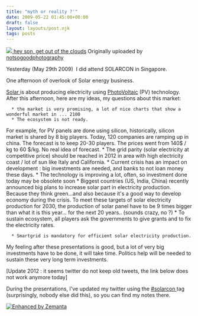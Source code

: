 ```yaml
---
title: "myth or reality ?'"
date: 2009-05-22 01:45:00+00:00
draft: false
layout: layouts/post.njk
tags: posts
---
```


[![](http://farm2.static.flickr.com/1078/770557316_164a25f8ca_m.jpg)
](http://www.flickr.com/photos/notsogoodphotography/770557316/)
[hey son, get out of the clouds](http://www.flickr.com/photos/notsogoodphotography/770557316/)
Originally uploaded by [notsogoodphotography](http://www.flickr.com/people/notsogoodphotography/)


Yesterday (May 29th 2009)  I did attend SOLARCON in Singapore.

One afternoon of overlook of Solar energy business.

[Solar ](http://en.wikipedia.org/wiki/Solar_energy)is about producing electricity using [PhotoVoltaic](http://en.wikipedia.org/wiki/Photovoltaics) (PV) technology.
After this afternoon, here are my ideas, my questions about this market:



	  * the market is very promising, a lot of nice charts that show a wonderful market in ... 2100
	  * The ecosystem is not ready.
For example, for PV panels are done using silicon, historically, silicon market is shared by 8 big players. Today, 120 companies are ramping up in china. The forecast is to keep 20-30 players.
The prices went from 140$ / kg to 60 $/kg. No real idea of forecast.
	  * The grid parity (solar electricity at competitive price) should be reached in 2012 in area with high electricity coast / lot of sun like Italy and California.
	  * Current crisis has an impact on development : big investments are needed, and banks to not loan money these days.
	  * The technology is improving a lot, often, so investment done today may be obsolete soon
	  * Biggest countries (US, India, China) recently announced big plans to increase solar part in electricity production. Because they think green...and also because it's a good way to develop economy during the crisis.
To meet these targets of solar electricity production for 2030, the production of solar panel have to be 9 times bigger than what it is this year... for the next 20 years.. (sounds crazy, no ?)
	  * To sustain ecosystem, all players ask the  governments to give grants and to fix the electricity rates.

	  * Smartgrid is mandatory for efficient solar electricity production.

My feeling after these presentations is good, but a lot of very big investments have to be done, it will take time.
Politics help will be needed to sustain these very long term investments.

[Update 2012 : it seems twitter do not keep old tweets, the link below does not work anymore today]

During the presentations, I've updated my twitter using the [#solarcon ](http://search.twitter.com/search?q=%23solarcon+)tag (surprisingly, nobody else did this), so you can find my notes there.


[![Enhanced by Zemanta](http://img.zemanta.com/zemified_a.png?x-id=f273d8de-5ac0-42ac-b522-fa9196cf6f5a)
](http://www.zemanta.com/)
